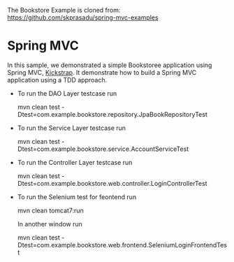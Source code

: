 The Bookstore Example is cloned from:
https://github.com/skprasadu/spring-mvc-examples


Spring MVC
==========

In this sample, we demonstrated a simple Bookstoree application using Spring MVC, [Kickstrap](http://ajkochanowicz.github.com/Kickstrap/). It demonstrate how to build a Spring MVC application using a TDD approach.

* To run the DAO Layer testcase run

    mvn clean test -Dtest=com.example.bookstore.repository.JpaBookRepositoryTest
* To run the Service Layer testcase run

    mvn clean test -Dtest=com.example.bookstore.service.AccountServiceTest
* To run the Controller Layer testcase run

    mvn clean test -Dtest=com.example.bookstore.web.controller.LoginControllerTest
* To run the Selenium test for feontend run

    mvn clean tomcat7:run
    
    In another window run

    mvn clean test -Dtest=com.example.bookstore.web.frontend.SeleniumLoginFrontendTest


